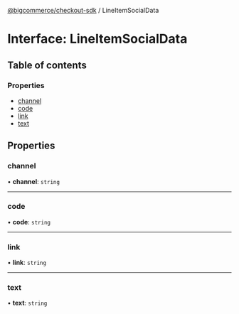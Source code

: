 [@bigcommerce/checkout-sdk](../README.md) / LineItemSocialData

# Interface: LineItemSocialData

## Table of contents

### Properties

- [channel](LineItemSocialData.md#channel)
- [code](LineItemSocialData.md#code)
- [link](LineItemSocialData.md#link)
- [text](LineItemSocialData.md#text)

## Properties

### channel

• **channel**: `string`

___

### code

• **code**: `string`

___

### link

• **link**: `string`

___

### text

• **text**: `string`
